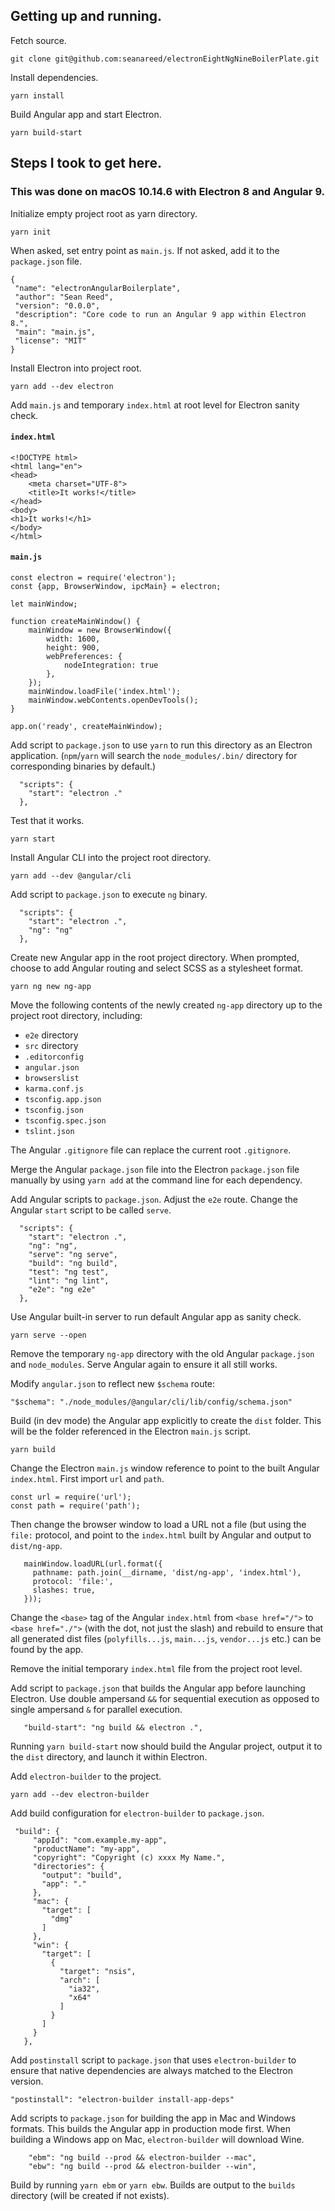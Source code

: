 ## Getting up and running.

Fetch source.

```
git clone git@github.com:seanareed/electronEightNgNineBoilerPlate.git 
```

Install dependencies.

```
yarn install 
```

Build Angular app and start Electron.

```
yarn build-start 
```

## Steps I took to get here.

### This was done on macOS 10.14.6 with Electron 8 and Angular 9.

Initialize empty project root as yarn directory.

```
yarn init
```

When asked, set entry point as `main.js`. If not asked, add it to the
`package.json` file.

 ```
{
  "name": "electronAngularBoilerplate",
  "author": "Sean Reed",
  "version": "0.0.0",
  "description": "Core code to run an Angular 9 app within Electron 8.",
  "main": "main.js",
  "license": "MIT"
} 
 ``` 

Install Electron into project root.

``` 
yarn add --dev electron
```

Add `main.js` and temporary `index.html` at root level for Electron sanity
check.

#### `index.html`

```
<!DOCTYPE html>
<html lang="en">
<head>
    <meta charset="UTF-8">
    <title>It works!</title>
</head>
<body>
<h1>It works!</h1>
</body>
</html>
```

#### `main.js`

```
const electron = require('electron');
const {app, BrowserWindow, ipcMain} = electron;

let mainWindow;

function createMainWindow() {
    mainWindow = new BrowserWindow({
        width: 1600,
        height: 900,
        webPreferences: {
            nodeIntegration: true
        },
    });
    mainWindow.loadFile('index.html');
    mainWindow.webContents.openDevTools();
}

app.on('ready', createMainWindow); 
```

Add script to `package.json` to use `yarn` to run this directory as an Electron
application. (`npm`/`yarn` will search the `node_modules/.bin/` directory
for corresponding binaries by default.)

```
  "scripts": {
    "start": "electron ."
  }, 
```

Test that it works.

```
yarn start 
```

Install Angular CLI into the project root directory.

```
yarn add --dev @angular/cli 
```

Add script to `package.json` to execute `ng` binary.

```
  "scripts": {
    "start": "electron .",
    "ng": "ng"
  },
```

Create new Angular app in the root project directory. When prompted, choose
to add Angular routing and select SCSS as a stylesheet format. 

```
yarn ng new ng-app 
```

Move the following contents of the newly created `ng-app` directory up to
the project root directory, including:

- `e2e` directory
- `src` directory
- `.editorconfig`
- `angular.json`
- `browserslist`
- `karma.conf.js`
- `tsconfig.app.json`
- `tsconfig.json`
- `tsconfig.spec.json`
- `tslint.json`

The Angular `.gitignore` file can replace the current root `.gitignore`.

Merge the Angular `package.json` file into the Electron `package.json` file
manually by using `yarn add` at the command line for each dependency. 

Add Angular scripts to `package.json`. Adjust the `e2e` route. Change the
Angular `start` script to be called `serve`.

```
  "scripts": {
    "start": "electron .",
    "ng": "ng",
    "serve": "ng serve",
    "build": "ng build",
    "test": "ng test",
    "lint": "ng lint",
    "e2e": "ng e2e"
  }, 
```

Use Angular built-in server to run default Angular app as sanity check.

```
yarn serve --open 
```

Remove the temporary `ng-app` directory with the old Angular `package.json` 
and `node_modules`. Serve Angular again to ensure it all still works.

Modify `angular.json` to reflect new `$schema` route:

```
"$schema": "./node_modules/@angular/cli/lib/config/schema.json"
```

Build (in dev mode) the Angular app explicitly to create the `dist` folder. 
This will be the folder referenced in the Electron `main.js` script. 

```
yarn build 
```

Change the Electron `main.js` window reference to point to the built Angular
 `index.html`. First import `url` and `path`.
 
 ```
 const url = require('url');
 const path = require('path');
 ```

Then change the browser window to load a URL not a file (but using the `file:` 
protocol, and point to the `index.html` built by Angular and output to 
`dist/ng-app`.

```
   mainWindow.loadURL(url.format({
     pathname: path.join(__dirname, 'dist/ng-app', 'index.html'),
     protocol: 'file:',
     slashes: true,
   }));
```

Change the `<base>` tag of the Angular `index.html` from `<base href="/">` to
`<base href="./">` (with the dot, not just the slash) and rebuild to ensure
that all generated dist files (`polyfills...js`, `main...js`, `vendor...js` 
etc.) can be found by the app.

Remove the initial temporary `index.html` file from the project root level.

Add script to `package.json` that builds the Angular app before launching
Electron. Use double ampersand `&&` for sequential execution as opposed to
single ampersand `&` for parallel execution.
 
 ```
    "build-start": "ng build && electron .", 
 ```

Running `yarn build-start` now should build the Angular project, output it to
the `dist` directory, and launch it within Electron.

Add `electron-builder` to the project.

```
yarn add --dev electron-builder 
```

Add build configuration for `electron-builder` to `package.json`.

```
 "build": {
     "appId": "com.example.my-app",
     "productName": "my-app",
     "copyright": "Copyright (c) xxxx My Name.",
     "directories": {
       "output": "build",
       "app": "."
     },
     "mac": {
       "target": [
         "dmg"
       ]
     },
     "win": {
       "target": [
         {
           "target": "nsis",
           "arch": [
             "ia32",
             "x64"
           ]
         }
       ]
     }
   },
```

Add `postinstall` script to `package.json` that uses `electron-builder` to
ensure that native dependencies are always matched to the Electron version.

```
"postinstall": "electron-builder install-app-deps" 
```

Add scripts to `package.json` for building the app in Mac and Windows formats. 
This builds the Angular app in production mode first. When building a Windows
app on Mac, `electron-builder` will download Wine. 

```
    "ebm": "ng build --prod && electron-builder --mac",
    "ebw": "ng build --prod && electron-builder --win", 
```

Build by running `yarn ebm` or `yarn ebw`. Builds are output to the `builds` 
directory (will be created if not exists).
